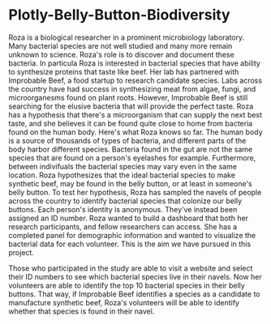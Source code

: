# Plotly-Belly-Button-Biodiversity

Roza is a biological researcher in a prominent microbiology laboratory. Many bacterial species are not well studied 
and many more remain unknown to science. Roza's role is to discover and document these bacteria. In particula Roza
is interested in bacterial species that have ability to synthesize proteins that taste like beef. Her lab has partnered
with Improbable Beef, a food startup to research candidate species. Labs across the country have had success in synthesizing meat 
from algae, fungi, and microorganesms found on plant roots. However, Improbable Beef is still searching for the elusive bacteria
that will provide the perfect taste. Roza has a hypothesis that there's a microorganism that can supply the next best taste,
and she believes it can be found quite close to home from bacteria found on the human body. Here's what Roza knows so far. The human
body is a source of thousands of types of bacteria, and different parts of the body harbor different species. Bacteria found in the gut
are not the same species that are found on a person's eyelashes for example. Furthermore, between indivifuals the bacterial species
may vary even in the same location. Roza hypothesizes that the ideal bacterial species to make synthetic beef, may be found
in the belly button, or at least in someone's belly button. To test her hypothesis, Roza has sampled the navels
of people across the country to identify bacterial species that colonize our belly buttons. Each person's identity is anonymous.
They've instead been assigned an ID number. Roza wanted to build a dashboard that both her research participants, and fellow researchers can 
access. She has a completed panel for demographic information and wanted
to visualize the bacterial data for each volunteer. This is the aim we have pursued in this project.


Those who participated in the study are able to visit a website and select their ID numbers to see which bacterial 
species live in their navels. Now her volunteers are able to identify the top 10 bacterial species in their belly buttons.
That way, if Improbable Beef identifies a species as a candidate to manufacture synthetic beef, Roza's volunteers will be able
to identify whether that species is found in their navel.